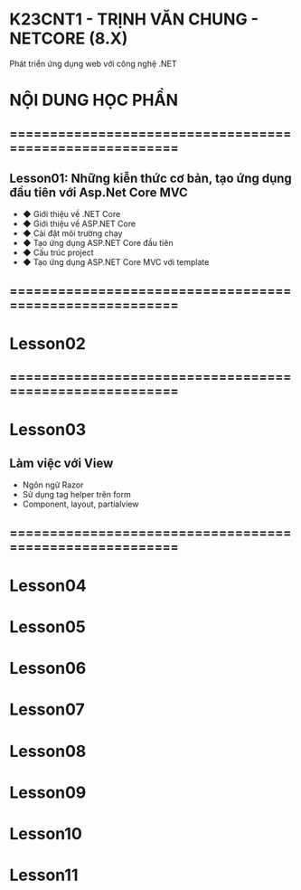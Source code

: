 # K23CNT1 - TRỊNH VĂN CHUNG - NETCORE (8.X)
Phát triển ứng dụng web với công nghệ .NET
# NỘI DUNG HỌC PHẦN
## ========================================================
## Lesson01: Những kiễn thức cơ bản, tạo ứng dụng đầu tiên với Asp.Net Core MVC
- ◆ Giới thiệu về .NET Core
- ◆ Giới thiệu về ASP.NET Core
- ◆ Cài đặt môi trường chạy
- ◆ Tạo ứng dụng ASP.NET Core đầu tiên
- ◆ Cấu trúc project
- ◆ Tạo ứng dụng ASP.NET Core MVC với template
## ========================================================

# Lesson02


## ========================================================
# Lesson03
## Làm việc với View
- Ngôn ngữ Razor
- Sử dụng tag helper trên form
- Component, layout, partialview
## ========================================================
# Lesson04


# Lesson05


# Lesson06

# Lesson07

# Lesson08


# Lesson09

# Lesson10

# Lesson11



